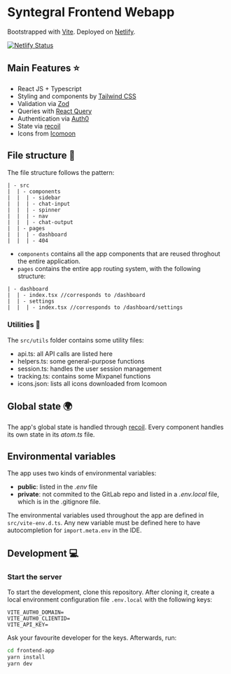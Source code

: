 # Syntegral Frontend Webapp

Bootstrapped with [Vite](https://vitejs.dev/). Deployed on [Netlify](https://www.netlify.com/).

[![Netlify Status](https://api.netlify.com/api/v1/badges/88b7cb6c-6669-4b79-ad0f-62ad2d6f5765/deploy-status)](https://app.netlify.com/sites/fanciful-capybara-1c2cf2/deploys?branch=production)

## Main Features ⭐

- React JS + Typescript
- Styling and components by [Tailwind CSS](https://tailwindcss.com/)
- Validation via [Zod](https://zod.dev/)
- Queries with [React Query](https://react-query-v3.tanstack.com/)
- Authentication via [Auth0](https://auth0.com/)
- State via [recoil](https://recoiljs.org/)
- Icons from [Icomoon](https://icomoon.io/)

## File structure 📂

The file structure follows the pattern:

```
| - src
|  | - components
|  |  | - sidebar
|  |  | - chat-input
|  |  | - spinner
|  |  | - nav
|  |  | - chat-output
|  | - pages
|  |  | - dashboard
|  |  | - 404
```

- `components` contains all the app components that are reused throghout the entire application.
- `pages` contains the entire app routing system, with the following structure:

```
| - dashboard
|  | - index.tsx //corresponds to /dashboard
|  | - settings
|  |  | - index.tsx //corresponds to /dashboard/settings

```

### Utilities 🧰

The `src/utils` folder contains some utility files:

- api.ts: all API calls are listed here
- helpers.ts: some general-purpose functions
- session.ts: handles the user session management
- tracking.ts: contains some Mixpanel functions
- icons.json: lists all icons downloaded from Icomoon

## Global state 🌍

The app's global state is handled through [recoil](https://recoiljs.org/).
Every component handles its own state in its _atom.ts_ file.

## Environmental variables

The app uses two kinds of environmental variables:

- **public**: listed in the _.env_ file
- **private**: not commited to the GitLab repo and listed in a _.env.local_ file, which is in the .gitignore file.

The environmental variables used throughout the app are defined in `src/vite-env.d.ts`. Any new variable must be defined here to have autocompletion for `import.meta.env` in the IDE.

## Development 💻

### Start the server

To start the development, clone this repository.
After cloning it, create a local environment configuration file `.env.local` with the following keys:

```
VITE_AUTH0_DOMAIN=
VITE_AUTH0_CLIENTID=
VITE_API_KEY=
```

Ask your favourite developer for the keys.
Afterwards, run:

```bash
cd frontend-app
yarn install
yarn dev
```
